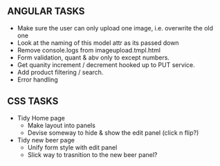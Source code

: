 ANGULAR TASKS
----------------------------
* Make sure the user can only upload one image, i.e. overwrite the old one
* Look at the naming of this model attr as its passed down
* Remove console.logs from imageupload.tmpl.html
* Form validation, quant & abv only to except numbers.
* Get quanity increment / decrement hooked up to PUT service.
* Add product filtering / search.
* Error handling


CSS TASKS
----------------------------
* Tidy Home page
	- Make layout into panels
	- Devise someway to hide & show the edit panel (click n flip?)
* Tidy new beer page
	- Unify form style with edit panel
	- Slick way to trasnition to the new beer panel? 

